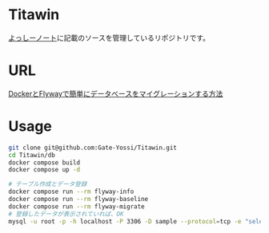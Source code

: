 # Titawin
[よっしーノート](https://yossi-note.com/)に記載のソースを管理しているリポジトリです。

# URL

[DockerとFlywayで簡単にデータベースをマイグレーションする方法](https://yossi-note.com/how_to_easily_interpret_databases_with_docker_and_flyway/)

# Usage

```bash
git clone git@github.com:Gate-Yossi/Titawin.git
cd Titawin/db
docker compose build
docker compose up -d
```

```bash
# テーブル作成とデータ登録
docker compose run --rm flyway-info
docker compose run --rm flyway-baseline
docker compose run --rm flyway-migrate
# 登録したデータが表示されていれば、OK
mysql -u root -p -h localhost -P 3306 -D sample --protocol=tcp -e "select * from sample;"
```
